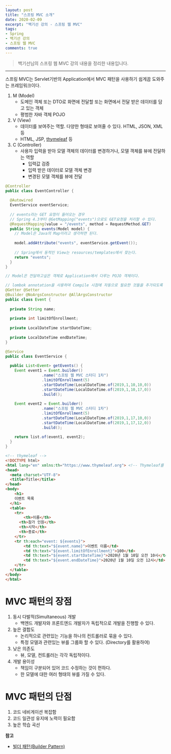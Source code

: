 ```yaml
---
layout: post 
title: "스프링 MVC 소개"
date: 2020-02-09
excerpt: "백기선 강의 - 스프링 웹 MVC"
tags: 
- Spring
- 백기선 강의
- 스프링 웹 MVC
comments: true 
---
```


>백기선님의 스프링 웹 MVC 강의 내용을 정리한 내용입니다.
---


스프링 MVC는 Servlet기반의 Application에서 MVC 패턴을 사용하기 쉽게끔 도와주는 프레임워크이다.



1. M (Model)
   * 도메인 객체 또는 DTO로 화면에 전달할 또는 화면에서 전달 받은 데이터를 담고 있는 객체
   * 평범한 자바 객체 POJO
2. V (View)
   * 데이터를 보여주는 역할. 다양한 형태로 보여줄 수 있다. HTML, JSON, XML 등
   * HTML, JSP, [thymeleaf](https://www.thymeleaf.org/doc/tutorials/2.1/usingthymeleaf.html) 등
3. C (Controller)
   * 사용자 입력을 받아 모델 객체의 데이터를 변경하거나, 모델 객체를 뷰에 전달하는 역할
     * 입력값 검증
     * 입력 받은 데이터로 모델 객체 변경
     * 변경된 모델 객체를 뷰에 전달
     
     

```java
@Controller
public class EventController {
  
  @Autowired
  EventService eventService;
  
  // events라는 GET 요청이 들어오는 경우
  // Spring 4.3부터 @GetMapping("events")으로도 GET요청을 처리할 수 있다.
  @RequestMapping(value = "/events", method = RequestMethod.GET)
  public String events(Model model) {
    // Model은 Java의 Map이라고 생각하면 된다.
    
    model.addAttribute("events", eventService.getEvent());
    
    // Spring에서 동적인 View는 resources/templates에서 찾는다.
    return "events";
  }
}
```

```java
// Model은 전달하고싶은 객체로 Application에서 다루는 POJO 객체이다.

// lombok annotation을 사용하여 Compile 시점에 자동으로 필요한 것들을 추가되도록 한다.
@Getter @Setter
@Builder @NoArgsConstructor @AllArgsConstructor
public class Event {
  
  private String name;
  
  private int limitOfEnrollment;
  
  private LocalDateTime startDateTime;
  
  private LocalDateTime endDateTime;
}
```

```java
@Service
public class EventService {
  
  public List<Event> getEvents() {
    Event event1 = Event.builder()
      			.name("스프링 웹 MVC 스터디 1차")
      			.limitOfEnrollment(5)
      			.startDateTime(LocalDateTime.of(2019,1,10,10,0))
      			.startDateTime(LocalDateTime.of(2019,1,10,17,0))
      			.build();
      
    Event event2 = Event.builder()
      			.name("스프링 웹 MVC 스터디 1차")
      			.limitOfEnrollment(5)
      			.startDateTime(LocalDateTime.of(2019,1,17,10,0))
      			.startDateTime(LocalDateTime.of(2019,1,17,12,0))
      			.build();
    
    return list.of(event1, event2);
  }
}
```

```html
<!-- thymeleaf -->
<!DOCTYPE html>
<html lang="en" xmlns:th="https://www.thymeleaf.org"> <!-- Thymeleaf를 쓰려면 namespace를 정의해야 한다. -->
<head>
  <meta charset="UTF-8">
  <title>Title</title>
</head>
<body>
	<h1>
    이벤트 목록
  </h1>  
  <table>
    <tr>
    	<th>이름</th>
      <th>참가 인원</th>
      <th>시작</th>
      <th>종료</th>
    </tr>
    <tr th:each="event: ${events}">
    	<td th:text="${event.name}">이벤트 이름</td>
    	<td th:text="${event.limitOfEnrollment}">100</td>
    	<td th:text="${event.startDateTime}">2020년 1월 10일 오전 10시</td>
    	<td th:text="${event.endDateTime}">2020년 1월 10일 오전 12시</td>
    </tr>
  </table>
</body>
</html>
```



# MVC 패턴의 장점

1. 동시 다발적(Simultaneous) 개발
   * 백엔드 개발자와 프론트엔드 개발자가 독립적으로 개발을 진행할 수 있다.
2. 높은 결합도
   * 논리적으로 관련있는 기능을 하나의 컨트롤러로 묶을 수 있다.
   * 특정 모델과 관련있는 뷰를 그룹화 할 수 있다. (Directory를 활용하여)
3. 낮은 의존도
   * 뷰, 모델, 컨트롤러는 각각 독립적이다.
4. 개발 용이성
   * 책임이 구분되어 있어 코드 수정하는 것이 편하다.
   * 한 모델에 대한 여러 형태의 뷰를 가질 수 있다.





# MVC 패턴의 단점

1. 코드 네비게이션 복잡함
2. 코드 일관성 유지에 노력이 필요함
3. 높은 학습 곡선


**참고**  
- [빌더 패턴(Builder Pattern)](https://asfirstalways.tistory.com/350)
